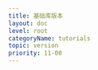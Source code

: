 ```yaml
---
title: 基础库版本
layout: doc
level: root
categoryName: tutorials
topic: version
priority: 11-00
---
```

